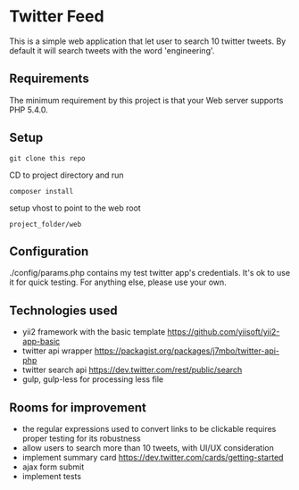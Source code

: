 Twitter Feed
============

This is a simple web application that let user to search 10 twitter tweets. By default it will search tweets with the word 'engineering'.

Requirements
------------
The minimum requirement by this project is that your Web server supports PHP 5.4.0.

Setup
------
```
git clone this repo
```

CD to project directory and run
```
composer install
```

setup vhost to point to the web root
```
project_folder/web
```

Configuration
-------------
./config/params.php contains my test twitter app's credentials. It's ok to use it for quick testing. For anything else, please use your own.

Technologies used
-----------------
* yii2 framework with the basic template https://github.com/yiisoft/yii2-app-basic
* twitter api wrapper https://packagist.org/packages/j7mbo/twitter-api-php
* twitter search api https://dev.twitter.com/rest/public/search
* gulp, gulp-less for processing less file

Rooms for improvement
---------------------
* the regular expressions used to convert links to be clickable requires proper testing for its robustness 
* allow users to search more than 10 tweets, with UI/UX consideration
* implement summary card https://dev.twitter.com/cards/getting-started
* ajax form submit
* implement tests

